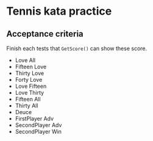 ﻿# Tennis kata practice

## Acceptance criteria

Finish each tests that `GetScore()` can show these score.
- Love All
- Fifteen Love
- Thirty Love
- Forty Love
- Love Fifteen
- Love Thirty
- Fifteen All
- Thirty All
- Deuce
- FirstPlayer Adv
- SecondPlayer Adv
- SecondPlayer Win
